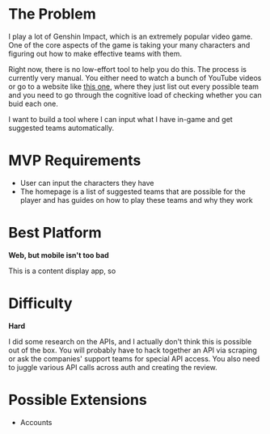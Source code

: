 # The Problem
I play a lot of Genshin Impact, which is an extremely popular video game. One of the core aspects of the game is taking your many characters and figuring out how to make effective teams with them.

Right now, there is no low-effort tool to help you do this. The process is currently very manual. You either need to watch a bunch of YouTube videos or go to a website like [this one](https://www.genshinlab.com/team/), where they just list out every possible team and you need to go through the cognitive load of checking whether you can buid each one.

I want to build a tool where I can input what I have in-game and get suggested teams automatically.

# MVP Requirements
- User can input the characters they have
- The homepage is a list of suggested teams that are possible for the player and has guides on how to play these teams and why they work

# Best Platform
**Web, but mobile isn't too bad**

This is a content display app, so 

# Difficulty
**Hard**

I did some research on the APIs, and I actually don't think this is possible out of the box. You will probably have to hack together an API via scraping or ask the companies' support teams for special API access. You also need to juggle various API calls across auth and creating the review.

# Possible Extensions
- Accounts
